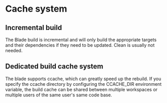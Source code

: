 # Cache system

## Incremental build
The Blade build is incremental and will only build the appropriate targets and their dependencies if they need to be updated. Clean is usually not needed.

## Dedicated build cache system
The blade supports ccache, which can greatly speed up the rebuild.
If you specify the ccache directory by configuring the CCACHE_DIR environment variable, the build cache can be shared between multiple workspaces or multiple users of the same user's same code base.
